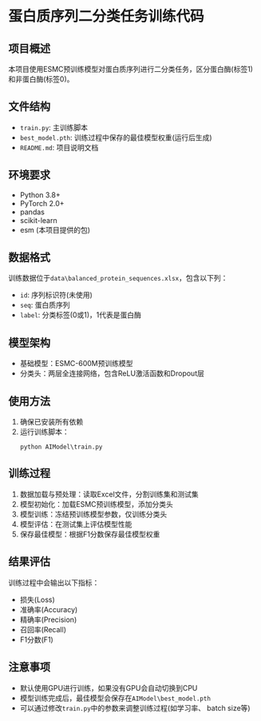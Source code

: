# 蛋白质序列二分类任务训练代码

## 项目概述
本项目使用ESMC预训练模型对蛋白质序列进行二分类任务，区分蛋白酶(标签1)和非蛋白酶(标签0)。

## 文件结构
- `train.py`: 主训练脚本
- `best_model.pth`: 训练过程中保存的最佳模型权重(运行后生成)
- `README.md`: 项目说明文档

## 环境要求
- Python 3.8+
- PyTorch 2.0+
- pandas
- scikit-learn
- esm (本项目提供的包)

## 数据格式
训练数据位于`data\balanced_protein_sequences.xlsx`，包含以下列：
- `id`: 序列标识符(未使用)
- `seq`: 蛋白质序列
- `label`: 分类标签(0或1)，1代表是蛋白酶

## 模型架构
- 基础模型：ESMC-600M预训练模型
- 分类头：两层全连接网络，包含ReLU激活函数和Dropout层

## 使用方法
1. 确保已安装所有依赖
2. 运行训练脚本：
   ```
   python AIModel\train.py
   ```

## 训练过程
1. 数据加载与预处理：读取Excel文件，分割训练集和测试集
2. 模型初始化：加载ESMC预训练模型，添加分类头
3. 模型训练：冻结预训练模型参数，仅训练分类头
4. 模型评估：在测试集上评估模型性能
5. 保存最佳模型：根据F1分数保存最佳模型权重

## 结果评估
训练过程中会输出以下指标：
- 损失(Loss)
- 准确率(Accuracy)
- 精确率(Precision)
- 召回率(Recall)
- F1分数(F1)

## 注意事项
- 默认使用GPU进行训练，如果没有GPU会自动切换到CPU
- 模型训练完成后，最佳模型会保存在`AIModel\best_model.pth`
- 可以通过修改`train.py`中的参数来调整训练过程(如学习率、 batch size等)